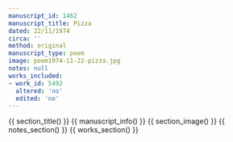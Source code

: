```yaml
---
manuscript_id: 1462
manuscript_title: Pizza
dated: 22/11/1974
circa: ''
method: original
manuscript_type: poem
image: poem1974-11-22-pizza.jpg
notes: null
works_included:
- work_id: 5492
  altered: 'no'
  edited: 'no'
---
```


{{ section_title() }}
{{ manuscript_info() }}
{{ section_image() }}
{{ notes_section() }}
{{ works_section() }}
